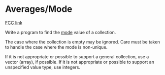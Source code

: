 # Averages/Mode

[FCC link](https://www.freecodecamp.org/learn/coding-interview-prep/rosetta-code/averagesmode)

Write a program to find the
[mode](<https://en.wikipedia.org/wiki/Mode%20(statistics)> "wp: Mode (statistics)")
value of a collection.

The case where the collection is empty may be ignored. Care must be taken to
handle the case where the mode is non-unique.

If it is not appropriate or possible to support a general collection, use a
vector (array), if possible. If it is not appropriate or possible to support an
unspecified value type, use integers.
